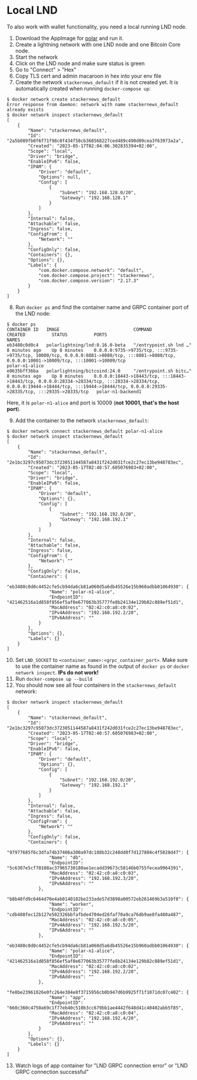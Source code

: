# Local LND

To also work with wallet functionality, you need a local running LND node.

1. Download the AppImage for [polar](https://lightningpolar.com/) and run it.
2. Create a lightning network with one LND node and one Bitcoin Core node.
3. Start the network
4. Click on the LND node and make sure status is green
5. Go to "Connect" > "Hex"
6. Copy TLS cert and admin macaroon in hex into your env file
7. Create the network `stackernews_default` if it is not created yet. It is automatically created when running `docker-compose up`:

```
$ docker network create stackernews_default
Error response from daemon: network with name stackernews_default already exists
$ docker network inspect stackernews_default
[
    {
        "Name": "stackernews_default",
        "Id": "2a5b089fb0f6f71f98c0f434f58cb368568227ced489c490d09cea3f63973a2a",
        "Created": "2023-05-17T02:04:06.302835394+02:00",
        "Scope": "local",
        "Driver": "bridge",
        "EnableIPv6": false,
        "IPAM": {
            "Driver": "default",
            "Options": null,
            "Config": [
                {
                    "Subnet": "192.168.128.0/20",
                    "Gateway": "192.168.128.1"
                }
            ]
        },
        "Internal": false,
        "Attachable": false,
        "Ingress": false,
        "ConfigFrom": {
            "Network": ""
        },
        "ConfigOnly": false,
        "Containers": {},
        "Options": {},
        "Labels": {
            "com.docker.compose.network": "default",
            "com.docker.compose.project": "stackernews",
            "com.docker.compose.version": "2.17.3"
        }
    }
]
```

8. Run `docker ps` and find the container name and GRPC container port of the LND node:

```
$ docker ps
CONTAINER ID   IMAGE                            COMMAND                  CREATED          STATUS          PORTS                                                                                                                                                                                        NAMES
eb3480c0d0c4   polarlightning/lnd:0.16.0-beta   "/entrypoint.sh lnd …"   8 minutes ago    Up 8 minutes    0.0.0.0:9735->9735/tcp, :::9735->9735/tcp, 10000/tcp, 0.0.0.0:8081->8080/tcp, :::8081->8080/tcp, 0.0.0.0:10001->10009/tcp, :::10001->10009/tcp                                               polar-n1-alice
e0635bff36ba   polarlightning/bitcoind:24.0     "/entrypoint.sh bitc…"   8 minutes ago    Up 8 minutes    0.0.0.0:18443->18443/tcp, :::18443->18443/tcp, 0.0.0.0:28334->28334/tcp, :::28334->28334/tcp, 0.0.0.0:19444->18444/tcp, :::19444->18444/tcp, 0.0.0.0:29335->28335/tcp, :::29335->28335/tcp   polar-n1-backend1
```

Here, it is `polar-n1-alice` and port is 10009 (**not 10001, that's the host port**).

9. Add the container to the network `stackernews_default`:

```
$ docker network connect stackernews_default polar-n1-alice
$ docker network inspect stackernews_default
[
    {
        "Name": "stackernews_default",
        "Id": "2e1bc3297c95073dc3723051144587a8431f242d031fce2c27ec13be948783ec",
        "Created": "2023-05-17T02:40:57.605076983+02:00",
        "Scope": "local",
        "Driver": "bridge",
        "EnableIPv6": false,
        "IPAM": {
            "Driver": "default",
            "Options": {},
            "Config": [
                {
                    "Subnet": "192.168.192.0/20",
                    "Gateway": "192.168.192.1"
                }
            ]
        },
        "Internal": false,
        "Attachable": false,
        "Ingress": false,
        "ConfigFrom": {
            "Network": ""
        },
        "ConfigOnly": false,
        "Containers": {
            "eb3480c0d0c4452cfe5cb94da6cb81a060d5a6db45526e15b960adbb01064930": {
                "Name": "polar-n1-alice",
                "EndpointID": "421462516a1d858f856ef5af0e677063b35777fe8b24134e129b82c889ef51d1",
                "MacAddress": "02:42:c0:a8:c0:02",
                "IPv4Address": "192.168.192.2/20",
                "IPv6Address": ""
            }
        },
        "Options": {},
        "Labels": {}
    }
]
```

10. Set `LND_SOCKET` to `<container_name>:<grpc_container_port>`.
    Make sure to use the container name as found in the output of `docker ps` or `docker network inspect`. **IPs do not work!**
11. Run `docker-compose up --build`
12. You should now see all four containers in the `stackernews_default` network:

```
$ docker network inspect stackernews_default
[
    {
        "Name": "stackernews_default",
        "Id": "2e1bc3297c95073dc3723051144587a8431f242d031fce2c27ec13be948783ec",
        "Created": "2023-05-17T02:40:57.605076983+02:00",
        "Scope": "local",
        "Driver": "bridge",
        "EnableIPv6": false,
        "IPAM": {
            "Driver": "default",
            "Options": {},
            "Config": [
                {
                    "Subnet": "192.168.192.0/20",
                    "Gateway": "192.168.192.1"
                }
            ]
        },
        "Internal": false,
        "Attachable": false,
        "Ingress": false,
        "ConfigFrom": {
            "Network": ""
        },
        "ConfigOnly": false,
        "Containers": {
            "97977685f6c3dfa74b37406a300a97dc188b32c248dd0f7d127804c4f5028d47": {
                "Name": "db",
                "EndpointID": "5c6307e5cf70108ac37965730180ae1ecadd39673c58146b0755fecea9964391",
                "MacAddress": "02:42:c0:a8:c0:03",
                "IPv4Address": "192.168.192.3/20",
                "IPv6Address": ""
            },
            "b8b48fd9c6464d70e4ab0140102be233ade57d3898a00572eb261469b3a510f8": {
                "Name": "worker",
                "EndpointID": "cdb488fec12b127e502326bbfafbde4704ed26faf70a9ca76db9ae8fa480a487",
                "MacAddress": "02:42:c0:a8:c0:05",
                "IPv4Address": "192.168.192.5/20",
                "IPv6Address": ""
            },
            "eb3480c0d0c4452cfe5cb94da6cb81a060d5a6db45526e15b960adbb01064930": {
                "Name": "polar-n1-alice",
                "EndpointID": "421462516a1d858f856ef5af0e677063b35777fe8b24134e129b82c889ef51d1",
                "MacAddress": "02:42:c0:a8:c0:02",
                "IPv4Address": "192.168.192.2/20",
                "IPv6Address": ""
            },
            "fe8be23961026e0fc264e384e8f3715956cb0b947d6b9925f71f1071dc07c402": {
                "Name": "app",
                "EndpointID": "660c360c4750a69c1f77eb40c510b3cc679bb1ae4442f648d41c40402abb5f85",
                "MacAddress": "02:42:c0:a8:c0:04",
                "IPv4Address": "192.168.192.4/20",
                "IPv6Address": ""
            }
        },
        "Options": {},
        "Labels": {}
    }
]
```

13. Watch logs of app container for "LND GRPC connection error" or "LND GRPC connection successful"
